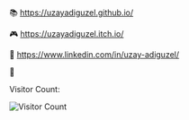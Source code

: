 📚 https://uzayadiguzel.github.io/

🎮 https://uzayadiguzel.itch.io/

📱 https://www.linkedin.com/in/uzay-adiguzel/

👾

Visitor Count:

![Visitor Count](https://profile-counter.glitch.me/uzayadiguzel/count.svg)
